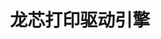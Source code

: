 ﻿---
id: 1265
title: "龙芯打印驱动引擎"
weight: 1265
version: "1.0.0+dfsg.1-lnd.2"
updateTime: "2024-01-03T09:47:12"
debName: "http://113.24.212.22:8090/upload/file/lsvp-platform_1.0.0+dfsg.1-lnd.2_loongarch64.deb"
debSize: "27.0 MB"
command: "manager"
---
